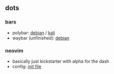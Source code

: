 ## dots
### bars
- polybar: [debian](debian/polybar) / [kali](kali/polybar)
- waybar (unfinished): [debian](debian/waybar)
### neovim
- basically just kickstarter with alpha for the dash
- config: [init file](nvim/init.lua)
